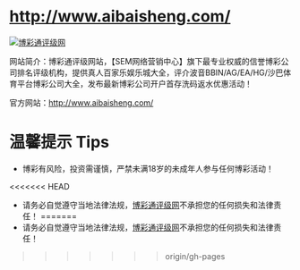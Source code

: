 <http://www.aibaisheng.com/>
========================

[![博彩通评级网](http://www.aibaisheng.com/LOGO.png)](http://www.aibaisheng.com/)

网站简介：博彩通评级网站，【SEM网络营销中心】旗下最专业权威的信誉博彩公司排名评级机构，提供真人百家乐娱乐城大全，评介波音BBIN/AG/EA/HG/沙巴体育平台博彩公司大全，发布最新博彩公司开户首存洗码返水优惠活动！

官方网站：<http://www.aibaisheng.com/>

# 温馨提示 Tips

* 博彩有风险，投资需谨慎，严禁未满18岁的未成年人参与任何博彩活动！

<<<<<<< HEAD
* 请务必自觉遵守当地法律法规，[博彩通评级网](http://www.aibaisheng.com/ "博彩通评级网")不承担您的任何损失和法律责任！
=======
* 请务必自觉遵守当地法律法规，[博彩通评级网](http://www.aibaisheng.com/ "博彩通评级网")不承担您的任何损失和法律责任！
>>>>>>> origin/gh-pages
